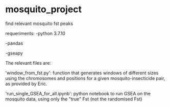 # mosquito_project
find relevant mosquito fst peaks

requeriments:
  -python 3.7.10

  -pandas
  
  -gseapy

The relevant files are:

 'window_from_fst.py': function that generates windows of different sizes using the chromosomes and positions for a given mosquito-insecticide pair, as provided by Eric. 

'run_single_GSEA_for_all.ipynb': python notebook to run GSEA on the mosquito data, using only the "true" Fst (not the randomised Fst)
